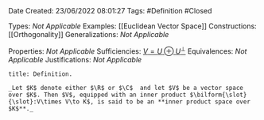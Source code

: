 <br />
<br />

Date Created: 23/06/2022 08:01:27
Tags: #Definition #Closed

Types: _Not Applicable_
Examples: [[Euclidean Vector Space]]
Constructions: [[Orthogonality]]
Generalizations: _Not Applicable_

Properties: _Not Applicable_
Sufficiencies: [$V=U\oplus U^\perp$](Orthogonal%20Decomposition.md)
Equivalences: _Not Applicable_
Justifications: _Not Applicable_

``` ad-Definition
title: Definition.

_Let $K$ denote either $\R$ or $\C$  and let $V$ be a vector space over $K$. Then $V$, equipped with an inner product $\bilform{\slot}{\slot}:V\times V\to K$, is said to be an **inner product space over $K$**._

```
